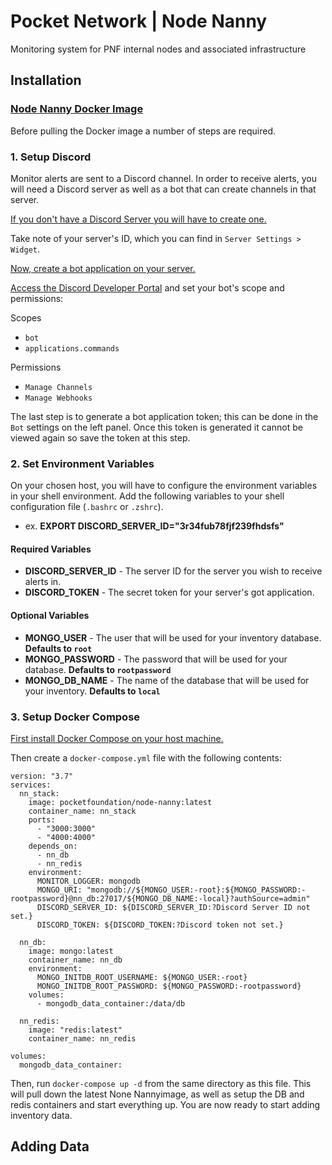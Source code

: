 # Pocket Network | Node Nanny

Monitoring system for PNF internal nodes and associated infrastructure

## Installation

### [Node Nanny Docker Image](https://hub.docker.com/repository/docker/pocketfoundation/node-nanny)

Before pulling the Docker image a number of steps are required.

### 1. Setup Discord

Monitor alerts are sent to a Discord channel. In order to receive alerts, you will need a Discord server as well as a bot that can create channels in that server.

[If you don't have a Discord Server you will have to create one.](https://support.discord.com/hc/en-us/articles/204849977-How-do-I-create-a-server-)

Take note of your server's ID, which you can find in `Server Settings > Widget`.

[Now, create a bot application on your server.](https://discordjs.guide/preparations/setting-up-a-bot-application.html#creating-your-bot)

[Access the Discord Developer Portal](https://discord.com/developers/applications) and set your bot's scope and permissions:

Scopes

- `bot`
- `applications.commands`

Permissions

- `Manage Channels`
- `Manage Webhooks`

The last step is to generate a bot application token; this can be done in the `Bot` settings on the left panel. Once this token is generated it cannot be viewed again so save the token at this step.

### 2. Set Environment Variables

On your chosen host, you will have to configure the environment variables in your shell environment. Add the following variables to your shell configuration file (`.bashrc` or `.zshrc`).

- ex. **EXPORT DISCORD_SERVER_ID="3r34fub78fjf239fhdsfs"**

#### Required Variables

- **DISCORD_SERVER_ID** - The server ID for the server you wish to receive alerts in.
- **DISCORD_TOKEN** - The secret token for your server's got application.

#### Optional Variables

- **MONGO_USER** - The user that will be used for your inventory database.
  **Defaults to `root`**
- **MONGO_PASSWORD** - The password that will be used for your database. **Defaults to `rootpassword`**
- **MONGO_DB_NAME** - The name of the database that will be used for your inventory. **Defaults to `local`**

### 3. Setup Docker Compose

[First install Docker Compose on your host machine.](https://docs.docker.com/compose/install/)

Then create a `docker-compose.yml` file with the following contents:

```
version: "3.7"
services:
  nn_stack:
    image: pocketfoundation/node-nanny:latest
    container_name: nn_stack
    ports:
      - "3000:3000"
      - "4000:4000"
    depends_on:
      - nn_db
      - nn_redis
    environment:
      MONITOR_LOGGER: mongodb
      MONGO_URI: "mongodb://${MONGO_USER:-root}:${MONGO_PASSWORD:-rootpassword}@nn_db:27017/${MONGO_DB_NAME:-local}?authSource=admin"
      DISCORD_SERVER_ID: ${DISCORD_SERVER_ID:?Discord Server ID not set.}
      DISCORD_TOKEN: ${DISCORD_TOKEN:?Discord token not set.}

  nn_db:
    image: mongo:latest
    container_name: nn_db
    environment:
      MONGO_INITDB_ROOT_USERNAME: ${MONGO_USER:-root}
      MONGO_INITDB_ROOT_PASSWORD: ${MONGO_PASSWORD:-rootpassword}
    volumes:
      - mongodb_data_container:/data/db

  nn_redis:
    image: "redis:latest"
    container_name: nn_redis

volumes:
  mongodb_data_container:
```

Then, run `docker-compose up -d` from the same directory as this file. This will pull down the latest None Nannyimage, as well as setup the DB and redis containers and start everything up. You are now ready to start adding inventory data.

## Adding Data

